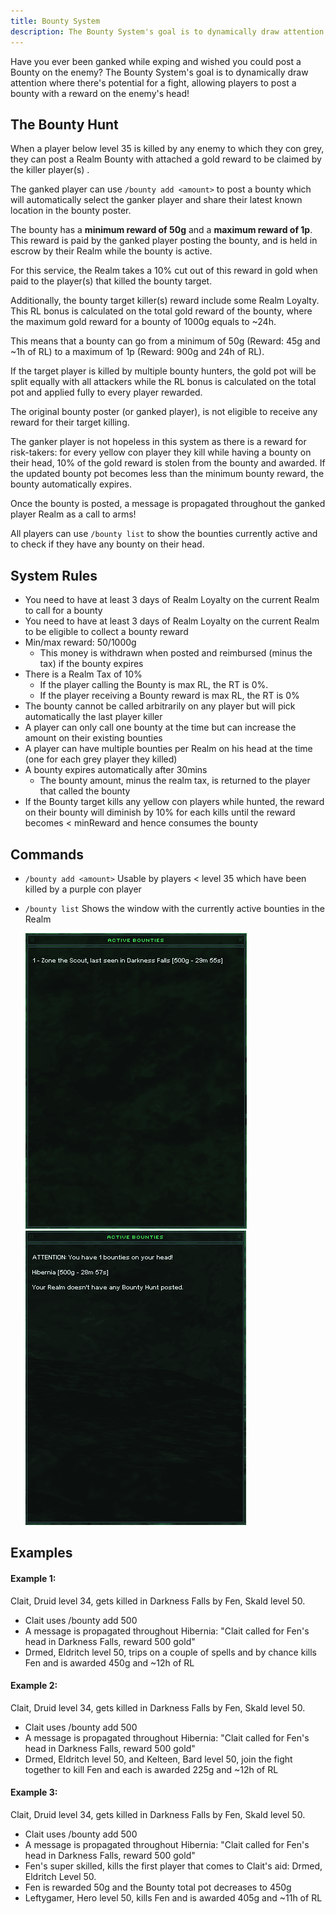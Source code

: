 ```yaml
---
title: Bounty System
description: The Bounty System's goal is to dynamically draw attention where there's potential for a fight, allowing players to post a bounty with a reward on the enemy's head.
---
```


Have you ever been ganked while exping and wished you could post a Bounty on the enemy?
The Bounty System's goal is to dynamically draw attention where there's potential for a fight, allowing players to post a bounty with a reward on the enemy's head!

## The Bounty Hunt

When a player below level 35 is killed by any enemy to which they con grey, they can post a Realm Bounty with attached a gold reward to be claimed by the killer player(s) .

The ganked player can use `/bounty add <amount>` to post a bounty which will automatically select the ganker player and share their latest known location in the bounty poster.

The bounty has a **minimum reward of 50g** and a **maximum reward of 1p**.
This reward is paid by the ganked player posting the bounty, and is held in escrow by their Realm while the bounty is active.

For this service, the Realm takes a 10% cut out of this reward in gold when paid to the player(s) that killed the bounty target.

Additionally, the bounty target killer(s) reward include some Realm Loyalty.
This RL bonus is calculated on the total gold reward of the bounty, where the maximum gold reward for a bounty of 1000g equals to ~24h.

This means that a bounty can go from a minimum of 50g (Reward: 45g and ~1h of RL) to a maximum of 1p (Reward: 900g and 24h of RL).

If the target player is killed by multiple bounty hunters, the gold pot will be split equally with all attackers while the RL bonus is calculated on the total pot and applied fully to every player rewarded.

The original bounty poster (or ganked player), is not eligible to receive any reward for their target killing.

The ganker player is not hopeless in this system as there is a reward for risk-takers: for every yellow con player they kill while having a bounty on their head, 10% of the gold reward is stolen from the bounty and awarded.
If the updated bounty pot becomes less than the minimum bounty reward, the bounty automatically expires.

Once the bounty is posted, a message is propagated throughout the ganked player Realm as a call to arms!

All players can use `/bounty list` to show the bounties currently active and to check if they have any bounty on their head.

## System Rules

- You need to have at least 3 days of Realm Loyalty on the current Realm to call for a bounty
- You need to have at least 3 days of Realm Loyalty on the current Realm to be eligible to collect a bounty reward
- Min/max reward: 50/1000g
  - This money is withdrawn when posted and reimbursed (minus the tax) if the bounty expires
- There is a Realm Tax of 10%
  - If the player calling the Bounty is max RL, the RT is 0%.
  - If the player receiving a Bounty reward is max RL, the RT is 0%
- The bounty cannot be called arbitrarily on any player but will pick automatically the last player killer
- A player can only call one bounty at the time but can increase the amount on their existing bounties
- A player can have multiple bounties per Realm on his head at the time (one for each grey player they killed)
- A bounty expires automatically after 30mins
  - The bounty amount, minus the realm tax, is returned to the player that called the bounty
- If the Bounty target kills any yellow con players while hunted, the reward on their bounty will diminish by 10% for each kills until the reward becomes < minReward and hence consumes the bounty

## Commands

- `/bounty add <amount>`
  Usable by players < level 35 which have been killed by a purple con player
- `/bounty list`
  Shows the window with the currently active bounties in the Realm
  
  ![Active Bounties](../../../../assets/images/additional-features/bounty-system-1.png "Active Bounties")
  ![Bounty Warning](../../../../assets/images/additional-features/bounty-system-2.png "Bounty Warning")
  
## Examples
  
#### Example 1:

Clait, Druid level 34, gets killed in Darkness Falls by Fen, Skald level 50.
- Clait uses /bounty add 500
- A message is propagated throughout Hibernia: "Clait called for Fen's head in Darkness Falls, reward 500 gold"
- Drmed, Eldritch level 50, trips on a couple of spells and by chance kills Fen and is awarded 450g and ~12h of RL


#### Example 2:

Clait, Druid level 34, gets killed in Darkness Falls by Fen, Skald level 50.
- Clait uses /bounty add 500
- A message is propagated throughout Hibernia: "Clait called for Fen's head in Darkness Falls, reward 500 gold"
- Drmed, Eldritch level 50, and Kelteen, Bard level 50, join the fight together to kill Fen and each is awarded 225g and ~12h of RL


#### Example 3:

Clait, Druid level 34, gets killed in Darkness Falls by Fen, Skald level 50.
- Clait uses /bounty add 500
- A message is propagated throughout Hibernia: "Clait called for Fen's head in Darkness Falls, reward 500 gold"
- Fen's super skilled, kills the first player that comes to Clait's aid: Drmed, Eldritch Level 50.
- Fen is rewarded 50g and the Bounty total pot decreases to 450g
- Leftygamer, Hero level 50, kills Fen and is awarded 405g and ~11h of RL